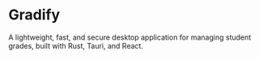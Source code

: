 # Gradify

A lightweight, fast, and secure desktop application for managing student grades, built with Rust, Tauri, and React.
